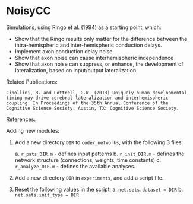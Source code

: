 NoisyCC
=======

Simulations, using Ringo et al. (1994) as a starting point, which:
* Show that the Ringo results only matter for the difference between the intra-hemispheric and inter-hemispheric conduction delays.
* Implement axon conduction delay noise
* Show that axon noise can cause interhemispheric independence
* Show that axon noise can suppress, or enhance, the development of lateralization, based on input/output lateralization.


Related Publications:

`Cipollini, B. and Cottrell, G.W. (2013) Uniquely human developmental timing may drive cerebral lateralization and interhemispheric coupling. In Proceedings of the 35th Annual Conference of the Cognitive Science Society. Austin, TX: Cognitive Science Society.`

References:


Adding new modules:

1. Add a new directory `DIR` to `code/_networks`, with the following 3 files: 

    a. 	`r_pats_DIR.m` - defines input patterns 
    b. 	`r_init_DIR.m` - defines the network structure (connections, weights, time constants) 
    c. 	`r_analyze_DIR.m` - defines the available analyses. 
2. Add a new directory `DIR` in `experiments`, and add a script file. 
3. Reset the following values in the script: 
    a. `net.sets.dataset = DIR` 
    b. `net.sets.init_type = DIR` 
